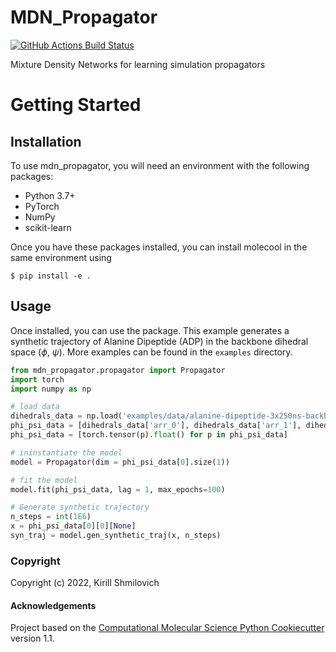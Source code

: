 MDN_Propagator
==============================
[//]: # (Badges)
[![GitHub Actions Build Status](https://github.com/Ferg-Lab/mdn_propagator/workflows/CI/badge.svg)](https://github.com/Ferg-Lab/mdn_propagator/actions?query=workflow%3ACI)
<!-- [![codecov](https://codecov.io/gh/Ferg-Lab/MDN_Propagator/branch/main/graph/badge.svg)](https://codecov.io/gh/Ferg-Lab/MDN_Propagator/branch/main) -->


Mixture Density Networks for learning simulation propagators

Getting Started
===============


Installation
------------
To use mdn_propagator, you will need an environment with the following packages:

* Python 3.7+
* PyTorch
* NumPy
* scikit-learn

Once you have these packages installed, you can install molecool in the same environment using

```
$ pip install -e .
```

Usage
-------
Once installed, you can use the package. This example generates a synthetic trajectory of Alanine Dipeptide (ADP) in the backbone dihedral space ($\phi$, $\psi$). More examples can be found in the `examples` directory. 


```python
from mdn_propagator.propagator import Propagator
import torch
import numpy as np

# load data
dihedrals_data = np.load('examples/data/alanine-dipeptide-3x250ns-backbone-dihedrals.npz')
phi_psi_data = [dihedrals_data['arr_0'], dihedrals_data['arr_1'], dihedrals_data['arr_2']]
phi_psi_data = [torch.tensor(p).float() for p in phi_psi_data]

# ininstantiate the model
model = Propagator(dim = phi_psi_data[0].size(1))

# fit the model
model.fit(phi_psi_data, lag = 1, max_epochs=100)

# Generate synthetic trajectory
n_steps = int(1E6)
x = phi_psi_data[0][0][None]
syn_traj = model.gen_synthetic_traj(x, n_steps)
```


### Copyright

Copyright (c) 2022, Kirill Shmilovich


#### Acknowledgements
 
Project based on the 
[Computational Molecular Science Python Cookiecutter](https://github.com/molssi/cookiecutter-cms) version 1.1.
